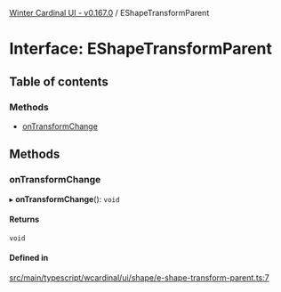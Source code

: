 [Winter Cardinal UI - v0.167.0](../index.md) / EShapeTransformParent

# Interface: EShapeTransformParent

## Table of contents

### Methods

- [onTransformChange](EShapeTransformParent.md#ontransformchange)

## Methods

### onTransformChange

▸ **onTransformChange**(): `void`

#### Returns

`void`

#### Defined in

[src/main/typescript/wcardinal/ui/shape/e-shape-transform-parent.ts:7](https://github.com/winter-cardinal/winter-cardinal-ui/blob/v0.167.0/src/main/typescript/wcardinal/ui/shape/e-shape-transform-parent.ts#L7)
